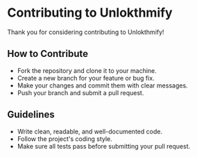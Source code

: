 # Contributing to Unlokthmify

Thank you for considering contributing to Unlokthmify!

## How to Contribute

- Fork the repository and clone it to your machine.
- Create a new branch for your feature or bug fix.
- Make your changes and commit them with clear messages.
- Push your branch and submit a pull request.

## Guidelines

- Write clean, readable, and well-documented code.
- Follow the project's coding style.
- Make sure all tests pass before submitting your pull request.
